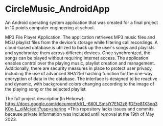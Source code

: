 # CircleMusic_AndroidApp

An Android operating system application that was created for a final project in 10 points computer engineering at school.

MP3 File Player Application.
The application retrieves MP3 music files and M3U playlist files from the device's storage while filtering call recordings. 
A cloud-based database is utilized to back up the user's songs and playlists and synchronize them across different devices.
Once synchronized, the songs can be played without requiring internet access. 
The application enables control over the playing music, playlist creation and management.
Additionally, there are security measures in place to protect user privacy, including the use of advanced SHA256 hashing function for the one-way encryption of data in the database.
The interface is designed to be reactive and dynamic, with background colors changing according to the image of the playing song or the selected playlist.

The full project description(In Hebrew): https://docs.google.com/document/d/1_-6tI0I_SmsiY7EN2z8jfDEre81X3eq3K0x-l__oiMc/edit?usp=sharing
*This repository lacks issues and commits because private information was included until removal at the 19th of May 2023.
